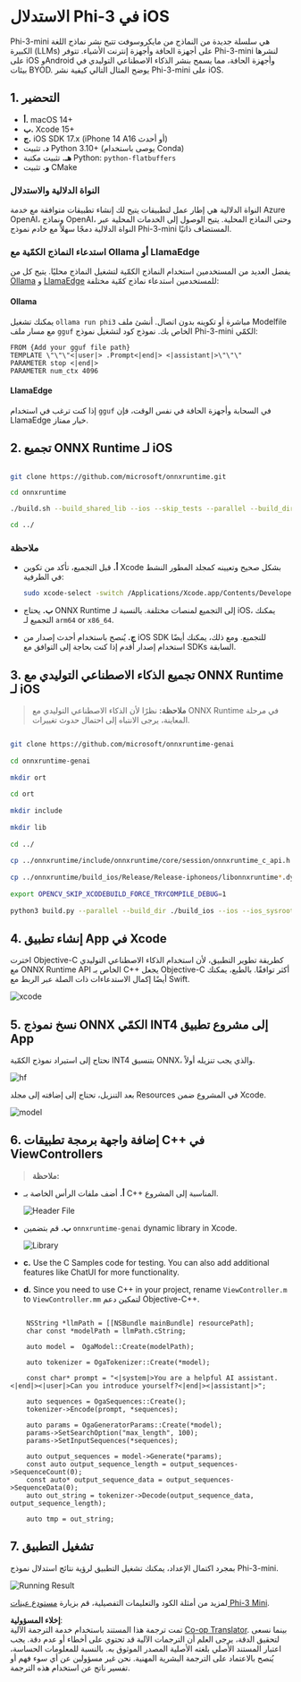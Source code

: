 <!--
CO_OP_TRANSLATOR_METADATA:
{
  "original_hash": "82af197df38d25346a98f1f0e84d1698",
  "translation_date": "2025-05-07T10:44:48+00:00",
  "source_file": "md/01.Introduction/03/iOS_Inference.md",
  "language_code": "ar"
}
-->
# **الاستدلال Phi-3 في iOS**

Phi-3-mini هي سلسلة جديدة من النماذج من مايكروسوفت تتيح نشر نماذج اللغة الكبيرة (LLMs) على أجهزة الحافة وأجهزة إنترنت الأشياء. تتوفر Phi-3-mini لنشرها على iOS وAndroid وأجهزة الحافة، مما يسمح بنشر الذكاء الاصطناعي التوليدي في بيئات BYOD. يوضح المثال التالي كيفية نشر Phi-3-mini على iOS.

## **1. التحضير**

- **أ.** macOS 14+
- **ب.** Xcode 15+
- **ج.** iOS SDK 17.x (iPhone 14 A16 أو أحدث)
- **د.** تثبيت Python 3.10+ (يوصى باستخدام Conda)
- **هـ.** تثبيت مكتبة Python: `python-flatbuffers`
- **و.** تثبيت CMake

### النواة الدلالية والاستدلال

النواة الدلالية هي إطار عمل لتطبيقات يتيح لك إنشاء تطبيقات متوافقة مع خدمة Azure OpenAI، ونماذج OpenAI، وحتى النماذج المحلية. يتيح الوصول إلى الخدمات المحلية عبر النواة الدلالية دمجًا سهلاً مع خادم نموذج Phi-3-mini المستضاف ذاتيًا.

### استدعاء النماذج الكمّية مع Ollama أو LlamaEdge

يفضل العديد من المستخدمين استخدام النماذج الكمّية لتشغيل النماذج محليًا. يتيح كل من [Ollama](https://ollama.com) و [LlamaEdge](https://llamaedge.com) للمستخدمين استدعاء نماذج كمّية مختلفة:

#### **Ollama**

يمكنك تشغيل `ollama run phi3` مباشرة أو تكوينه بدون اتصال. أنشئ ملف Modelfile مع مسار ملف `gguf` الخاص بك. نموذج كود لتشغيل نموذج Phi-3-mini الكمّي:

```gguf
FROM {Add your gguf file path}
TEMPLATE \"\"\"<|user|> .Prompt<|end|> <|assistant|>\"\"\"
PARAMETER stop <|end|>
PARAMETER num_ctx 4096
```

#### **LlamaEdge**

إذا كنت ترغب في استخدام `gguf` في السحابة وأجهزة الحافة في نفس الوقت، فإن LlamaEdge خيار ممتاز.

## **2. تجميع ONNX Runtime لـ iOS**

```bash

git clone https://github.com/microsoft/onnxruntime.git

cd onnxruntime

./build.sh --build_shared_lib --ios --skip_tests --parallel --build_dir ./build_ios --ios --apple_sysroot iphoneos --osx_arch arm64 --apple_deploy_target 17.5 --cmake_generator Xcode --config Release

cd ../

```

### **ملاحظة**

- **أ.** قبل التجميع، تأكد من تكوين Xcode بشكل صحيح وتعيينه كمجلد المطور النشط في الطرفية:

    ```bash
    sudo xcode-select -switch /Applications/Xcode.app/Contents/Developer
    ```

- **ب.** يحتاج ONNX Runtime إلى التجميع لمنصات مختلفة. بالنسبة لـ iOS، يمكنك التجميع لـ `arm64` or `x86_64`.

- **ج.** يُنصح باستخدام أحدث إصدار من iOS SDK للتجميع. ومع ذلك، يمكنك أيضًا استخدام إصدار أقدم إذا كنت بحاجة إلى التوافق مع SDKs السابقة.

## **3. تجميع الذكاء الاصطناعي التوليدي مع ONNX Runtime لـ iOS**

> **ملاحظة:** نظرًا لأن الذكاء الاصطناعي التوليدي مع ONNX Runtime في مرحلة المعاينة، يرجى الانتباه إلى احتمال حدوث تغييرات.

```bash

git clone https://github.com/microsoft/onnxruntime-genai
 
cd onnxruntime-genai
 
mkdir ort
 
cd ort
 
mkdir include
 
mkdir lib
 
cd ../
 
cp ../onnxruntime/include/onnxruntime/core/session/onnxruntime_c_api.h ort/include
 
cp ../onnxruntime/build_ios/Release/Release-iphoneos/libonnxruntime*.dylib* ort/lib
 
export OPENCV_SKIP_XCODEBUILD_FORCE_TRYCOMPILE_DEBUG=1
 
python3 build.py --parallel --build_dir ./build_ios --ios --ios_sysroot iphoneos --ios_arch arm64 --ios_deployment_target 17.5 --cmake_generator Xcode --cmake_extra_defines CMAKE_XCODE_ATTRIBUTE_CODE_SIGNING_ALLOWED=NO

```

## **4. إنشاء تطبيق App في Xcode**

اخترت Objective-C كطريقة تطوير التطبيق، لأن استخدام الذكاء الاصطناعي التوليدي مع ONNX Runtime API الخاص بـ C++ يجعل Objective-C أكثر توافقًا. بالطبع، يمكنك أيضًا إكمال الاستدعاءات ذات الصلة عبر الربط مع Swift.

![xcode](../../../../../translated_images/xcode.8147789e6c25e3e289e6aa56c168089a2c277e3cd6af353fae6c2f4a56eba836.ar.png)

## **5. نسخ نموذج ONNX الكمّي INT4 إلى مشروع تطبيق App**

نحتاج إلى استيراد نموذج الكمّية INT4 بتنسيق ONNX، والذي يجب تنزيله أولاً.

![hf](../../../../../translated_images/hf.6b8504fd88ee48dd512d76e0665cb76bd68c8e53d0b21b2a9e6f269f5b961173.ar.png)

بعد التنزيل، تحتاج إلى إضافته إلى مجلد Resources في المشروع ضمن Xcode.

![model](../../../../../translated_images/model.3b879b14e0be877d12282beb83c953a82b62d4bc6b207a78937223f4798d0f4a.ar.png)

## **6. إضافة واجهة برمجة تطبيقات C++ في ViewControllers**

> **ملاحظة:**

- **أ.** أضف ملفات الرأس الخاصة بـ C++ المناسبة إلى المشروع.

  ![Header File](../../../../../translated_images/head.64cad021ce70a333ff5d59d4a1b4fb0f3dd2ca457413646191a18346067b2cc9.ar.png)

- **ب.** قم بتضمين `onnxruntime-genai` dynamic library in Xcode.

  ![Library](../../../../../translated_images/lib.a4209b9f21ddf3445ba6ac69797d49e6586d68a57cea9f8bc9fc34ec3ee979ec.ar.png)

- **c.** Use the C Samples code for testing. You can also add additional features like ChatUI for more functionality.

- **d.** Since you need to use C++ in your project, rename `ViewController.m` to `ViewController.mm` لتمكين دعم Objective-C++.

```objc

    NSString *llmPath = [[NSBundle mainBundle] resourcePath];
    char const *modelPath = llmPath.cString;

    auto model =  OgaModel::Create(modelPath);

    auto tokenizer = OgaTokenizer::Create(*model);

    const char* prompt = "<|system|>You are a helpful AI assistant.<|end|><|user|>Can you introduce yourself?<|end|><|assistant|>";

    auto sequences = OgaSequences::Create();
    tokenizer->Encode(prompt, *sequences);

    auto params = OgaGeneratorParams::Create(*model);
    params->SetSearchOption("max_length", 100);
    params->SetInputSequences(*sequences);

    auto output_sequences = model->Generate(*params);
    const auto output_sequence_length = output_sequences->SequenceCount(0);
    const auto* output_sequence_data = output_sequences->SequenceData(0);
    auto out_string = tokenizer->Decode(output_sequence_data, output_sequence_length);
    
    auto tmp = out_string;

```

## **7. تشغيل التطبيق**

بمجرد اكتمال الإعداد، يمكنك تشغيل التطبيق لرؤية نتائج استدلال نموذج Phi-3-mini.

![Running Result](../../../../../translated_images/result.326a947a6a2b9c5115a3e462b9c1b5412260f847478496c0fc7535b985c3f55a.ar.jpg)

لمزيد من أمثلة الكود والتعليمات التفصيلية، قم بزيارة [مستودع عينات Phi-3 Mini](https://github.com/Azure-Samples/Phi-3MiniSamples/tree/main/ios).

**إخلاء المسؤولية**:  
تمت ترجمة هذا المستند باستخدام خدمة الترجمة الآلية [Co-op Translator](https://github.com/Azure/co-op-translator). بينما نسعى لتحقيق الدقة، يرجى العلم أن الترجمات الآلية قد تحتوي على أخطاء أو عدم دقة. يجب اعتبار المستند الأصلي بلغته الأصلية المصدر الموثوق به. بالنسبة للمعلومات الحساسة، يُنصح بالاعتماد على الترجمة البشرية المهنية. نحن غير مسؤولين عن أي سوء فهم أو تفسير ناتج عن استخدام هذه الترجمة.